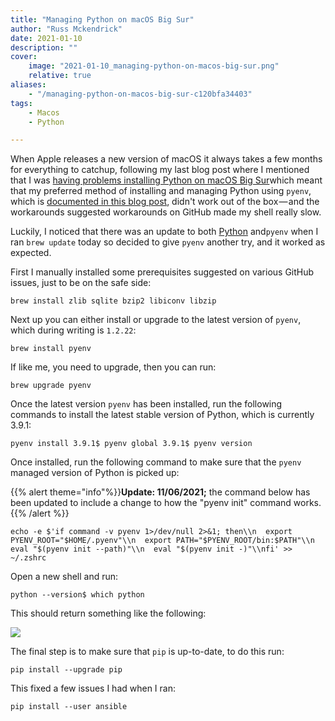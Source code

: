 ```yaml
---
title: "Managing Python on macOS Big Sur"
author: "Russ Mckendrick"
date: 2021-01-10
description: ""
cover:
    image: "2021-01-10_managing-python-on-macos-big-sur.png" 
    relative: true
aliases:
    - "/managing-python-on-macos-big-sur-c120bfa34403"
tags:
    - Macos
    - Python

---
```


When Apple releases a new version of macOS it always takes a few months for everything to catchup, following my last blog post where I mentioned that I was [having problems installing Python on macOS Big Sur](https://www.mediaglasses.blog/2020/12/28/ansible-azure-and-macos-big-sur/)which meant that my preferred method of installing and managing Python using `pyenv`, which is [documented in this blog post](https://www.mediaglasses.blog/2019/12/29/upgrade-python-on-macos/), didn't work out of the box — and the workarounds suggested workarounds on GitHub made my shell really slow.

Luckily, I noticed that there was an update to both [Python](https://www.python.org/downloads/release/python-391/) and`pyenv` when I ran `brew update` today so decided to give `pyenv` another try, and it worked as expected.

First I manually installed some prerequisites suggested on various GitHub issues, just to be on the safe side:

``` terminfo
brew install zlib sqlite bzip2 libiconv libzip
```

Next up you can either install or upgrade to the latest version of `pyenv`, which during writing is `1.2.22`:

``` terminfo
brew install pyenv
```

If like me, you need to upgrade, then you can run:

``` terminfo
brew upgrade pyenv
```

Once the latest version `pyenv` has been installed, run the following commands to install the latest stable version of Python, which is currently 3.9.1:

``` terminfo
pyenv install 3.9.1$ pyenv global 3.9.1$ pyenv version
```

Once installed, run the following command to make sure that the `pyenv` managed version of Python is picked up:

{{% alert theme="info"%}}**Update: 11/06/2021;** the command below has been updated to include a change to how the "pyenv init" command works.{{% /alert %}}

``` terminfo
echo -e $'if command -v pyenv 1>/dev/null 2>&1; then\\n  export PYENV_ROOT="$HOME/.pyenv"\\n  export PATH="$PYENV_ROOT/bin:$PATH"\\n  eval "$(pyenv init --path)"\\n  eval "$(pyenv init -)"\\nfi' >> ~/.zshrc
```

Open a new shell and run:

``` terminfo
python --version$ which python
```

This should return something like the following:

![](images/2021-01-10_managing-python-on-macos-big-sur-01.png)

The final step is to make sure that `pip` is up-to-date, to do this run:

``` terminfo
pip install --upgrade pip
```

This fixed a few issues I had when I ran:

``` terminfo
pip install --user ansible
```
